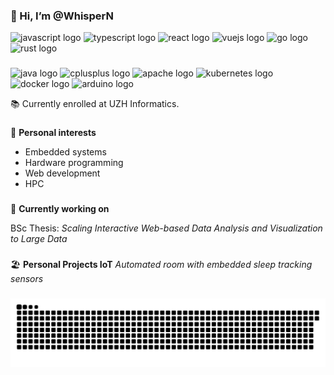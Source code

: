 ### 👋 Hi, I’m @WhisperN

<div float="left">
  <img src="https://cdn.jsdelivr.net/gh/devicons/devicon/icons/javascript/javascript-original.svg" height="25" alt="javascript logo" />
  <img src="https://cdn.jsdelivr.net/gh/devicons/devicon/icons/typescript/typescript-original.svg" height="25" alt="typescript logo"  />
  <img src="https://cdn.jsdelivr.net/gh/devicons/devicon/icons/react/react-original.svg" height="25" alt="react logo"  />
  <img src="https://cdn.jsdelivr.net/gh/devicons/devicon/icons/vuejs/vuejs-original.svg" height="25" alt="vuejs logo"  />
  <img src="https://cdn.jsdelivr.net/gh/devicons/devicon/icons/go/go-original.svg" height="25" alt="go logo"  />
  <img src="https://cdn.jsdelivr.net/gh/devicons/devicon/icons/rust/rust-original.svg" height="25" alt="rust logo"  />
</div>

###

<p float="left">
  <img src="https://cdn.jsdelivr.net/gh/devicons/devicon/icons/java/java-original.svg" height="25" alt="java logo"  />
  <img src="https://cdn.jsdelivr.net/gh/devicons/devicon/icons/cplusplus/cplusplus-original.svg" height="25" alt="cplusplus logo"  />
  <img src="https://cdn.jsdelivr.net/gh/devicons/devicon/icons/apache/apache-original.svg" height="25" alt="apache logo"  />
  <img src="https://cdn.jsdelivr.net/gh/devicons/devicon/icons/kubernetes/kubernetes-plain.svg" height="25" alt="kubernetes logo"  />
  <img src="https://cdn.jsdelivr.net/gh/devicons/devicon/icons/docker/docker-original.svg" height="25" alt="docker logo"  />
  <img src="https://cdn.jsdelivr.net/gh/devicons/devicon/icons/arduino/arduino-original.svg" height="25" alt="arduino logo"  />
</p>

📚 Currently enrolled at UZH Informatics.

###

🎯 **Personal interests**
- Embedded systems
- Hardware programming
- Web development
- HPC

###

🚀 **Currently working on**

BSc Thesis: _Scaling Interactive Web-based Data Analysis and Visualization to Large Data_

###

🏖️ **Personal Projects IoT**
_Automated room with embedded sleep tracking sensors_

###

<img src="https://raw.githubusercontent.com/WhisperN/WhisperN/output/snake.svg" alt="Snake animation" />

###

